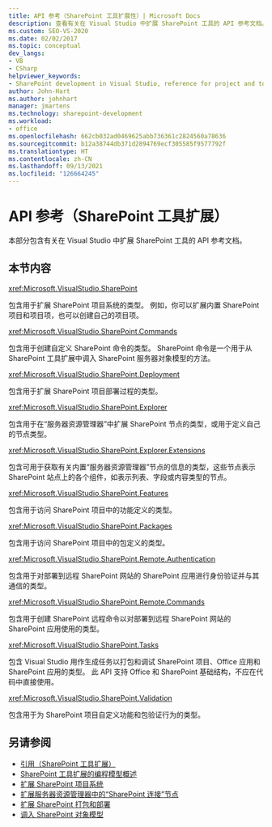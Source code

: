 ```yaml
---
title: API 参考（SharePoint 工具扩展性）| Microsoft Docs
description: 查看有关在 Visual Studio 中扩展 SharePoint 工具的 API 参考文档。 查看相关命名空间（如 Microsoft.VisualStudio.SharePoint）的列表。
ms.custom: SEO-VS-2020
ms.date: 02/02/2017
ms.topic: conceptual
dev_langs:
- VB
- CSharp
helpviewer_keywords:
- SharePoint development in Visual Studio, reference for project and tools extensibility
author: John-Hart
ms.author: johnhart
manager: jmartens
ms.technology: sharepoint-development
ms.workload:
- office
ms.openlocfilehash: 662cb032ad0469625abb736361c2824560a78636
ms.sourcegitcommit: b12a38744db371d2894769ecf305585f9577792f
ms.translationtype: HT
ms.contentlocale: zh-CN
ms.lasthandoff: 09/13/2021
ms.locfileid: "126664245"
---
```

# <a name="api-reference-sharepoint-tools-extensibility"></a>API 参考（SharePoint 工具扩展）
  本部分包含有关在 Visual Studio 中扩展 SharePoint 工具的 API 参考文档。

## <a name="in-this-section"></a>本节内容
 <xref:Microsoft.VisualStudio.SharePoint>

 包含用于扩展 SharePoint 项目系统的类型。 例如，你可以扩展内置 SharePoint 项目和项目项，也可以创建自己的项目项。

 <xref:Microsoft.VisualStudio.SharePoint.Commands>

 包含用于创建自定义 SharePoint 命令的类型。 SharePoint 命令是一个用于从 SharePoint 工具扩展中调入 SharePoint 服务器对象模型的方法。

 <xref:Microsoft.VisualStudio.SharePoint.Deployment>

 包含用于扩展 SharePoint 项目部署过程的类型。

 <xref:Microsoft.VisualStudio.SharePoint.Explorer>

 包含用于在“服务器资源管理器”中扩展 SharePoint 节点的类型，或用于定义自己的节点类型。

 <xref:Microsoft.VisualStudio.SharePoint.Explorer.Extensions>

 包含可用于获取有关内置“服务器资源管理器”节点的信息的类型，这些节点表示 SharePoint 站点上的各个组件，如表示列表、字段或内容类型的节点。

 <xref:Microsoft.VisualStudio.SharePoint.Features>

 包含用于访问 SharePoint 项目中的功能定义的类型。

 <xref:Microsoft.VisualStudio.SharePoint.Packages>

 包含用于访问 SharePoint 项目中的包定义的类型。

 <xref:Microsoft.VisualStudio.SharePoint.Remote.Authentication>

 包含用于对部署到远程 SharePoint 网站的 SharePoint 应用进行身份验证并与其通信的类型。

 <xref:Microsoft.VisualStudio.SharePoint.Remote.Commands>

 包含用于创建 SharePoint 远程命令以对部署到远程 SharePoint 网站的 SharePoint 应用使用的类型。

 <xref:Microsoft.VisualStudio.SharePoint.Tasks>

 包含 Visual Studio 用作生成任务以打包和调试 SharePoint 项目、Office 应用和 SharePoint 应用的类型。 此 API 支持 Office 和 SharePoint 基础结构，不应在代码中直接使用。

 <xref:Microsoft.VisualStudio.SharePoint.Validation>

 包含用于为 SharePoint 项目自定义功能和包验证行为的类型。

## <a name="see-also"></a>另请参阅
- [引用（SharePoint 工具扩展）](../sharepoint/reference-sharepoint-tools-extensibility.md)
- [SharePoint 工具扩展的编程模型概述](../sharepoint/overview-of-the-programming-model-of-sharepoint-tools-extensions.md)
- [扩展 SharePoint 项目系统](../sharepoint/extending-the-sharepoint-project-system.md)
- [扩展服务器资源管理器中的“SharePoint 连接”节点](../sharepoint/extending-the-sharepoint-connections-node-in-server-explorer.md)
- [扩展 SharePoint 打包和部署](../sharepoint/extending-sharepoint-packaging-and-deployment.md)
- [调入 SharePoint 对象模型](../sharepoint/calling-into-the-sharepoint-object-models.md)
